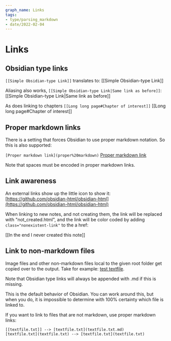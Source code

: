 ```yaml
---
graph_name: Links
tags: 
- type/parsing_markdown
- date/2022-02-04
---
```


# Links
## Obsidian type links
`[[Simple Obsidian-type Link]]` translates to:
[[Simple Obsidian-type Link]]

Aliasing also works, `[[Simple Obsidian-type Link|Same link as before]]`:
[[Simple Obsidian-type Link|Same link as before]]

As does linking to chapters `[[Long long page#Chapter of interest]]`
[[Long long page#Chapter of interest]]

## Proper markdown links
There is a setting that forces Obsidian to use proper markdown notation. So this is also supported:

`[Proper markdown link](proper%20markdown)`
[Proper markdown link](proper%20markdown.md)
 
 Note that spaces must be encoded in proper markdown links.

## Link awareness
An external links show up the little icon to show it:
[https://github.com/obsidian-html/obsidian-html](https://github.com/obsidian-html/obsidian-html)

When linking to new notes, and not creating them, the link will be replaced with "not_created.html", and the link will be color coded by adding `class="nonexistent-link"` to the a href:

[[In the end I never created this note]]

## Link to non-markdown files
Image files and other non-markdown files local to the given root folder get copied over to the output. Take for example: [test textfile](textfile.txt).

Note that Obsidian type links will always be appended with .md if this is missing. 

This is the default behavior of Obsidian. You can work around this, but when you do, it is impossible to determine with 100% certainty which file is linked to. 

If you want to link to files that are not markdown, use proper markdown links:
```
[[textfile.txt]] --> [textfile.txt](textfile.txt.md)
[textfile.txt](textfile.txt) --> [textfile.txt](textfile.txt)
```
